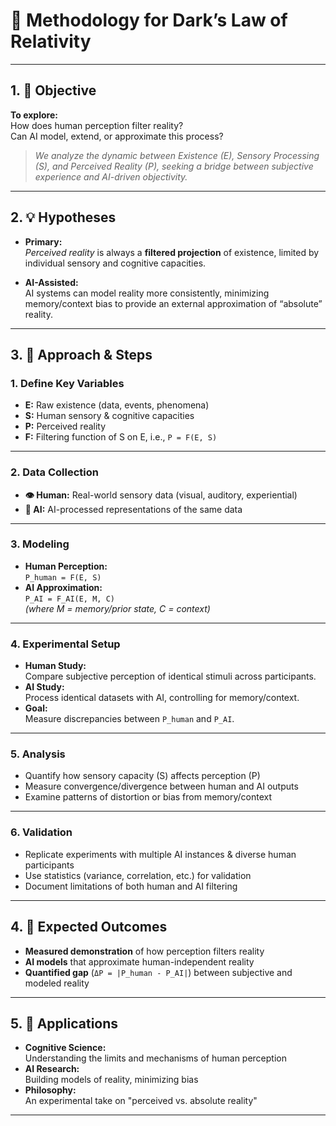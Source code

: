 # 🌌 Methodology for Dark’s Law of Relativity

---

## 1. 🎯 Objective

**To explore:**  
How does human perception filter reality?  
Can AI model, extend, or approximate this process?  
> _We analyze the dynamic between Existence (E), Sensory Processing (S), and Perceived Reality (P), seeking a bridge between subjective experience and AI-driven objectivity._

---

## 2. 💡 Hypotheses

- **Primary:**  
  *Perceived reality* is always a **filtered projection** of existence, limited by individual sensory and cognitive capacities.

- **AI-Assisted:**  
  AI systems can model reality more consistently, minimizing memory/context bias to provide an external approximation of “absolute” reality.

---

## 3. 🧭 Approach & Steps

### 1. Define Key Variables

- **E:** Raw existence (data, events, phenomena)
- **S:** Human sensory & cognitive capacities
- **P:** Perceived reality
- **F:** Filtering function of S on E, i.e., `P = F(E, S)`

---

### 2. Data Collection

- **👁️ Human:** Real-world sensory data (visual, auditory, experiential)
- **🤖 AI:** AI-processed representations of the same data

---

### 3. Modeling

- **Human Perception:**  
  `P_human = F(E, S)`
- **AI Approximation:**  
  `P_AI = F_AI(E, M, C)`  
  *(where M = memory/prior state, C = context)*

---

### 4. Experimental Setup

- **Human Study:**  
  Compare subjective perception of identical stimuli across participants.
- **AI Study:**  
  Process identical datasets with AI, controlling for memory/context.
- **Goal:**  
  Measure discrepancies between `P_human` and `P_AI`.

---

### 5. Analysis

- Quantify how sensory capacity (S) affects perception (P)
- Measure convergence/divergence between human and AI outputs
- Examine patterns of distortion or bias from memory/context

---

### 6. Validation

- Replicate experiments with multiple AI instances & diverse human participants
- Use statistics (variance, correlation, etc.) for validation
- Document limitations of both human and AI filtering

---

## 4. 🚀 Expected Outcomes

- **Measured demonstration** of how perception filters reality
- **AI models** that approximate human-independent reality
- **Quantified gap** (`ΔP = |P_human - P_AI|`) between subjective and modeled reality

---

## 5. 🌟 Applications

- **Cognitive Science:**  
  Understanding the limits and mechanisms of human perception
- **AI Research:**  
  Building models of reality, minimizing bias
- **Philosophy:**  
  An experimental take on "perceived vs. absolute reality"

---
